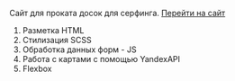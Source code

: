Сайт для проката досок для серфинга. [Перейти на сайт](https://prilipar.github.io/serfboard/)
1. Разметка HTML
1. Стилизация SCSS
1. Обработка данных форм - JS
1. Работа с картами с помощью YandexAPI
1. Flexbox
